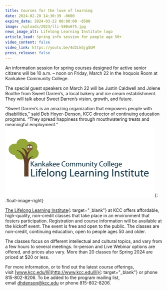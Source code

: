 ```yaml
---
title: Courses for the love of learning
date: 2024-02-28 14:30:39 -0600
expire_date: 2024-03-22 00:00:00 -0500
image: /uploads/2023/lli-580x675.jpg
news_image_alt: Lifelong Learning Institute logo
article_lead: Spring info session for people age 50+
video_content: false
video_link: https://youtu.be/4d2LkGjg5bM
press_release: false
---
```

An information session for spring courses designed for active senior citizens will be 10 a.m. – noon on Friday, March 22 in the Iroquois Room at Kankakee Community College.

The special guest speakers on March 22 will be Justin Caldwell and Jolene Boothe from Sweet Darren’s, a local bakery and ice cream establishment. They will talk about Sweet Darren’s vision, growth, and future.

“Sweet Darren’s is an amazing organization that empowers people with disabilities,” said Deb Hoyer-Denson, KCC director of continuing education programs. “They spread happiness through mouthwatering treats and meaningful employment.”![](/uploads/2022/lli-lifelong-learning478x223.png){: .float-image-right}

[The Lifelong Learning Institute](http://www.kcc.edu/lli){: target="_blank"}&nbsp;at KCC offers affordable, high-quality, non-credit classes that take place in an environment that fosters participation. Registration and course information will be available at the kickoff event. The event is free and open to the public. The classes are non-credit, continuing education, open to people ages 50 and older.

The classes focus on different intellectual and cultural topics, and vary from a few hours to several meetings. In-person and Live Webinar options are offered, and prices also vary. More than 20 classes for Spring 2024 are priced at $20 or less.

For more information, or to find out the latest course offerings, visit&nbsp;[www.kcc.edu/lli](http://www.kcc.edu/lli){: target="_blank"}&nbsp;or phone 815-802-8206. To be added to the program mailing list, email&nbsp;[dhdenson@kcc.edu](mailto:dhdenson@kcc.edu)&nbsp;or phone 815-802-8206.